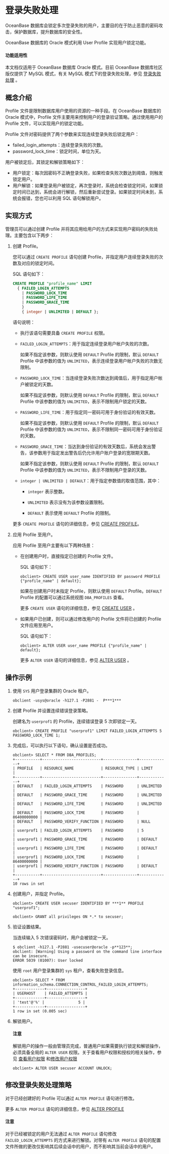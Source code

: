 # 登录失败处理

OceanBase 数据库会锁定多次登录失败的用户，主要目的在于防止恶意的密码攻击，保护数据库，提升数据库的安全性。

OceanBase 数据库的 Oracle 模式利用 User Profile 实现用户锁定功能。

<main id="notice" >
  <h4>功能适用性</h4>
  <p>本文档仅适用于 OceanBase 数据库 Oracle 模式。目前 OceanBase 数据库社区版仅提供了 MySQL 模式，有关 MySQL 模式下的登录失败处理，参见 <a href="../1.security-permissions-mysql-mode/3.Login-failure-handling-of-mysql-mode.md">登录失败处理</a> 。</p>
</main>

## 概念介绍

Profile 文件是限制数据库用户使用的资源的一种手段。在 OceanBase 数据库的 Oracle 模式中，Profile 文件主要用来控制用户的登录验证策略。通过使用用户的 Profile 文件，可以实现用户的锁定功能。

Profile 文件对密码提供了两个参数来实现连续登录失败后锁定用户：

* failed_login_attempts：连续登录失败的次数。
* password_lock_time：锁定时间，单位为天。

用户被锁定后，其锁定和解锁策略如下：

* 用户锁定：每次因密码不正确登录失败，如果检查失败次数达到阈值，则触发锁定用户。
* 用户解锁：如果登录用户被锁定，再次登录时，系统会检查锁定时间，如果锁定时间已达到，系统会进行解锁，然后重新尝试登录。如果锁定时间未到，系统会报错，您也可以利用 SQL 语句解锁用户。

## 实现方式

管理员可以通过创建 Profile 并将其应用给用户的方式来实现用户密码的失败处理。主要包含以下两步：

1. 创建 Profile。

   您可以通过 `CREATE PROFILE` 语句创建 Profile，并指定用户连续登录失败的次数及对应的锁定时间。

   SQL 语句如下：

   ```sql
   CREATE PROFILE "profile_name" LIMIT 
     { FAILED_LOGIN_ATTEMPTS
       | PASSWORD_LOCK_TIME
       | PASSWORD_LIFE_TIME
       | PASSWORD_GRACE_TIME
       }
       { integer | UNLIMITED | DEFAULT };
   ```

   语句说明：
  
   * 执行该语句需要具备 `CREATE PROFILE` 权限。

   * `FAILED_LOGIN_ATTEMPTS`：用于指定连续登录用户帐户失败的次数。

     如果不指定该参数，则默认使用 `DEFAULT` Profile 的限制，默认 `DEFAULT` Profile 中该参数的值为 `UNLIMITED`，表示连续登录用户帐户失败的次数无限制。

   * `PASSWORD_LOCK_TIME`：当连续登录失败次数达到阈值后，用于指定用户帐户被锁定的天数。

     如果不指定该参数，则默认使用 `DEFAULT` Profile 的限制，默认 `DEFAULT` Profile 中该参数的值为 `UNLIMITED`，表示不限制用户锁定的天数。

   * `PASSWORD_LIFE_TIME`：用于指定同一密码可用于身份验证的有效天数。

     如果不指定该参数，则默认使用 `DEFAULT` Profile 的限制，默认 `DEFAULT` Profile 中该参数的值为 `UNLIMITED`，表示不限制同一密码可用于身份验证的天数。

   * `PASSWORD_GRACE_TIME`：当达到身份验证的有效天数后，系统会发出警告，该参数用于指定发出警告后仍允许用户账户登录的宽限期天数。

     如果不指定该参数，则默认使用 `DEFAULT` Profile 的限制，默认 `DEFAULT` Profile 中该参数的值为 `UNLIMITED`，表示不限制用户登录的天数。

   * `integer | UNLIMITED | DEFAULT`：用于指定参数值的取值范围，其中：

     * `integer` 表示整数。

     * `UNLIMITED` 表示没有为该参数设置限制。

     * `DEFAULT` 表示使用 `DEFAULT` Profile 的限制。

   更多 `CREATE PROFILE` 语句的详细信息，参见 [CREATE PROFILE](../../../../7.reference/4.development-reference/1.sql-syntax/3.common-tenant-of-oracle-mode/9.sql-statement-of-oracle-mode/1.ddl-of-oracle-mode/19.create-profile-of-oracle-mode.md)。

2. 应用 Profile 至用户。

   应用 Profile 至用户主要有以下两种场景：

   * 在创建用户时，直接指定已创建的 Profile 文件。

     SQL 语句如下：

     ```shell
     obclient> CREATE USER user_name IDENTIFIED BY password PROFILE
     {"profile_name" | default};
     ```

     如果在创建用户时未指定 Profile，则默认使用 `DEFAULT` Profile。`DEFAULT` Profile 的配置可以通过系统视图 `DBA_PROFILES` 查看。

     更多 `CREATE USER` 语句的详细信息，参见 [CREATE USER](../../../../7.reference/4.development-reference/1.sql-syntax/3.common-tenant-of-oracle-mode/9.sql-statement-of-oracle-mode/1.ddl-of-oracle-mode/27.create-user-of-oracle-mode.md) 。

   * 如果用户已创建，则可以通过修改用户的 Profile 文件将已创建的 Profile 文件应用至用户。

     SQL 语句如下：

     ```shell
     obclient> ALTER USER user_name PROFILE {"profile_name" | default};
     ```

     更多 `ALTER USER` 语句的详细信息，参见 [ALTER USER](../../../../7.reference/4.development-reference/1.sql-syntax/3.common-tenant-of-oracle-mode/9.sql-statement-of-oracle-mode/1.ddl-of-oracle-mode/12.alter-user-of-oracle-mode.md) 。

## 操作示例

1. 使用 `SYS` 用户登录集群的 Oracle 租户。

    ```shell
    obclient -usys@oracle -h127.1 -P2881 -  P***1*** 
    ```

2. 创建 Profile 并设置连续错误登录策略。

   创建名为 `userprof1` 的 Profile，连续错误登录 5 次即锁定一天。

   ```shell
   obclient> CREATE PROFILE "userprof1" LIMIT FAILED_LOGIN_ATTEMPTS 5 
   PASSWORD_LOCK_TIME 1;
   ```

3. 完成后，可以执行以下语句，确认设置是否成功。

   ```shell
   obclient> SELECT * FROM DBA_PROFILES;
   +-----------+--------------------------+---------------+-------------+
   | PROFILE   | RESOURCE_NAME            | RESOURCE_TYPE | LIMIT       |
   +-----------+--------------------------+---------------+-------------+
   | DEFAULT   | FAILED_LOGIN_ATTEMPTS    | PASSWORD      | UNLIMITED   |
   | DEFAULT   | PASSWORD_GRACE_TIME      | PASSWORD      | UNLIMITED   |
   | DEFAULT   | PASSWORD_LIFE_TIME       | PASSWORD      | UNLIMITED   |
   | DEFAULT   | PASSWORD_LOCK_TIME       | PASSWORD      | 86400000000 |
   | DEFAULT   | PASSWORD_VERIFY_FUNCTION | PASSWORD      | NULL        |
   | userprof1 | FAILED_LOGIN_ATTEMPTS    | PASSWORD      | 5           |
   | userprof1 | PASSWORD_GRACE_TIME      | PASSWORD      | DEFAULT     |
   | userprof1 | PASSWORD_LIFE_TIME       | PASSWORD      | DEFAULT     |
   | userprof1 | PASSWORD_LOCK_TIME       | PASSWORD      | 86400000000 |
   | userprof1 | PASSWORD_VERIFY_FUNCTION | PASSWORD      | DEFAULT     |
   +-----------+--------------------------+---------------+-------------+
   10 rows in set
   ```

4. 创建用户，并指定 Profile。

   ```shell
   obclient> CREATE USER secuser IDENTIFIED BY ***1** PROFILE "userprof1";
   
   obclient> GRANT all privileges ON *.* to secuser;
   ```

5. 验证设置结果。

   当连续输入 5 次错误密码时，用户会被锁定一天。

   ```shell
   $ obclient -h127.1 -P2881 -usecuser@oracle -p**123**;
   obclient: [Warning] Using a password on the command line interface can be insecure.
   ERROR 5039 (01007): User locked
   ```

   使用 `root` 用户登录集群的 `sys` 租户，查看失败登录信息。

   ```shell
   obclient> SELECT * FROM information_schema.CONNECTION_CONTROL_FAILED_LOGIN_ATTEMPTS;
   +-------------+-----------------+
   | USERHOST    | FAILED_ATTEMPTS |
   +-------------+-----------------+
   | 'test'@'%' |               5 |
   +-------------+-----------------+
   1 row in set (0.005 sec)
   ```

6. 解锁用户。

   <main id="notice" type='notice'>
    <h4>注意</h4>
    <p>解锁用户的操作一般由管理员完成，普通用户如果需要执行锁定和解锁操作，必须具备全局的 <code>ALTER USER</code> 权限。关于查看用户权限和授权的相关操作，参见 <a href="../2.oracle-3/4.view-user-permissions.md">查看用户权限</a> 和<a href="../2.oracle-3/5.modify-user-permissions-1.md">修改用户权限</a>
    </main>

   ```shell
   obclient> ALTER USER secuser ACCOUNT UNLOCK;
   ```

## 修改登录失败处理策略

对于已经创建好的 Profile 可以通过 `ALTER PROFILE` 语句进行修改。

更多 `ALTER PROFILE` 语句的详细信息，参见 [ALTER PROFILE](../../../../7.reference/4.development-reference/1.sql-syntax/3.common-tenant-of-oracle-mode/9.sql-statement-of-oracle-mode/1.ddl-of-oracle-mode/4.alter-profile-of-oracle-mode.md)

<main id="notice" type='notice'>
    <h4>注意</h4>
    <p>对于已经被锁定的用户无法通过 <code>ALTER PROFILE</code> 语句修改 <code>FAILED_LOGIN_ATTEMPTS</code> 的方式来进行解锁。对带有 <code>ALTER PROFILE</code> 语句的配置文件所做的更改仅影响其后续会话中的用户，而不影响其当前会话中的用户。</p>
</main>
